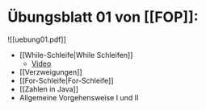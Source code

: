 # Übungsblatt 01 von [[FOP]]:
![[uebung01.pdf]]
- [[While-Schleife|While Schleifen]] 
	- [Video](https://www.youtube.com/watch?v=eEvc2J2loPE&list=PLM5vsAQgDiIvZtAPsxhzTq0u62ZIKfY1u&index=6)
- [[Verzweigungen]]
- [[For-Schleife|For-Schleife]]
- [[Zahlen in Java]]
- Allgemeine Vorgehensweise I und II

